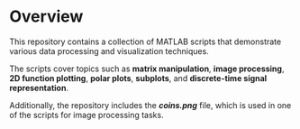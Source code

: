 # Overview
This repository contains a collection of MATLAB scripts that demonstrate various data processing and visualization techniques. 

The scripts cover topics such as **matrix manipulation**, **image processing**, **2D function plotting**, **polar plots**, **subplots**, and **discrete-time signal representation**.

Additionally, the repository includes the **_coins.png_** file, which is used in one of the scripts for image processing tasks.
